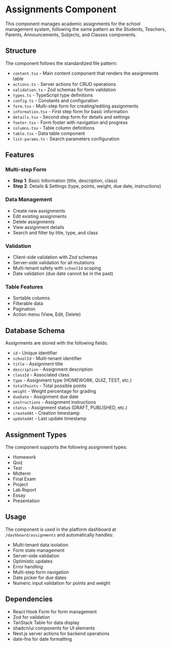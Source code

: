 # Assignments Component

This component manages academic assignments for the school management system, following the same pattern as the Students, Teachers, Parents, Announcements, Subjects, and Classes components.

## Structure

The component follows the standardized file pattern:

- `content.tsx` - Main content component that renders the assignments table
- `actions.ts` - Server actions for CRUD operations
- `validation.ts` - Zod schemas for form validation
- `types.ts` - TypeScript type definitions
- `config.ts` - Constants and configuration
- `form.tsx` - Multi-step form for creating/editing assignments
- `information.tsx` - First step form for basic information
- `details.tsx` - Second step form for details and settings
- `footer.tsx` - Form footer with navigation and progress
- `columns.tsx` - Table column definitions
- `table.tsx` - Data table component
- `list-params.ts` - Search parameters configuration

## Features

### Multi-step Form
- **Step 1**: Basic Information (title, description, class)
- **Step 2**: Details & Settings (type, points, weight, due date, instructions)

### Data Management
- Create new assignments
- Edit existing assignments
- Delete assignments
- View assignment details
- Search and filter by title, type, and class

### Validation
- Client-side validation with Zod schemas
- Server-side validation for all mutations
- Multi-tenant safety with `schoolId` scoping
- Date validation (due date cannot be in the past)

### Table Features
- Sortable columns
- Filterable data
- Pagination
- Action menu (View, Edit, Delete)

## Database Schema

Assignments are stored with the following fields:
- `id` - Unique identifier
- `schoolId` - Multi-tenant identifier
- `title` - Assignment title
- `description` - Assignment description
- `classId` - Associated class
- `type` - Assignment type (HOMEWORK, QUIZ, TEST, etc.)
- `totalPoints` - Total possible points
- `weight` - Weight percentage for grading
- `dueDate` - Assignment due date
- `instructions` - Assignment instructions
- `status` - Assignment status (DRAFT, PUBLISHED, etc.)
- `createdAt` - Creation timestamp
- `updatedAt` - Last update timestamp

## Assignment Types

The component supports the following assignment types:
- Homework
- Quiz
- Test
- Midterm
- Final Exam
- Project
- Lab Report
- Essay
- Presentation

## Usage

The component is used in the platform dashboard at `/dashboard/assignments` and automatically handles:

- Multi-tenant data isolation
- Form state management
- Server-side validation
- Optimistic updates
- Error handling
- Multi-step form navigation
- Date picker for due dates
- Numeric input validation for points and weight

## Dependencies

- React Hook Form for form management
- Zod for validation
- TanStack Table for data display
- shadcn/ui components for UI elements
- Next.js server actions for backend operations
- date-fns for date formatting
